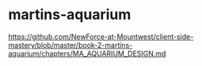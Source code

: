 # martins-aquarium
https://github.com/NewForce-at-Mountwest/client-side-mastery/blob/master/book-2-martins-aquarium/chapters/MA_AQUARIUM_DESIGN.md
